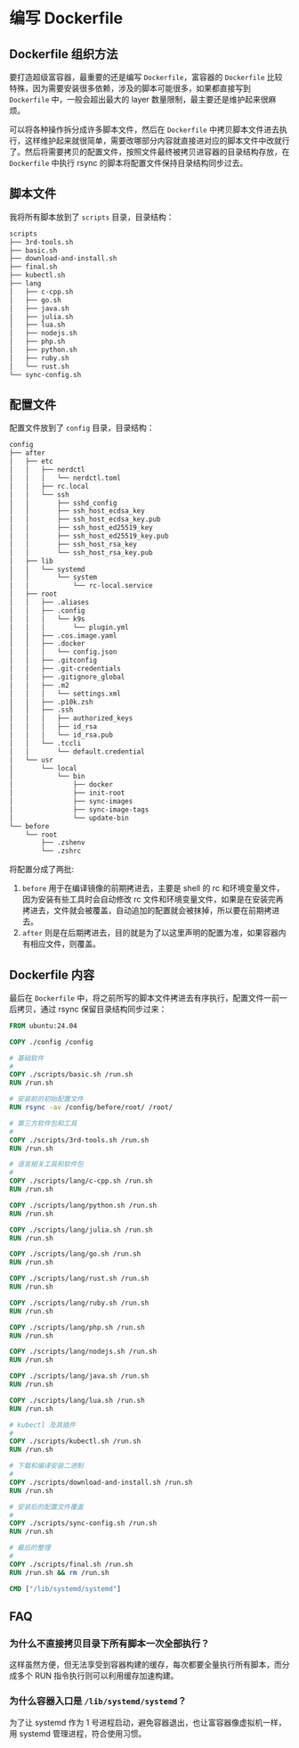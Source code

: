 # 编写 Dockerfile

## Dockerfile 组织方法

要打造超级富容器，最重要的还是编写 `Dockerfile`，富容器的 `Dockerfile` 比较特殊，因为需要安装很多依赖，涉及的脚本可能很多，如果都直接写到 `Dockerfile` 中，一般会超出最大的 layer 数量限制，最主要还是维护起来很麻烦。

可以将各种操作拆分成许多脚本文件，然后在 `Dockerfile` 中拷贝脚本文件进去执行，这样维护起来就很简单，需要改哪部分内容就直接进对应的脚本文件中改就行了。然后将需要拷贝的配置文件，按照文件最终被拷贝进容器的目录结构存放，在 `Dockerfile` 中执行 rsync 的脚本将配置文件保持目录结构同步过去。

## 脚本文件

我将所有脚本放到了 `scripts` 目录，目录结构：

```txt
scripts
├── 3rd-tools.sh
├── basic.sh
├── download-and-install.sh
├── final.sh
├── kubectl.sh
├── lang
│   ├── c-cpp.sh
│   ├── go.sh
│   ├── java.sh
│   ├── julia.sh
│   ├── lua.sh
│   ├── nodejs.sh
│   ├── php.sh
│   ├── python.sh
│   ├── ruby.sh
│   └── rust.sh
└── sync-config.sh
```

## 配置文件
配置文件放到了 `config` 目录，目录结构：

```txt
config
├── after
│   ├── etc
│   │   ├── nerdctl
│   │   │   └── nerdctl.toml
│   │   ├── rc.local
│   │   └── ssh
│   │       ├── sshd_config
│   │       ├── ssh_host_ecdsa_key
│   │       ├── ssh_host_ecdsa_key.pub
│   │       ├── ssh_host_ed25519_key
│   │       ├── ssh_host_ed25519_key.pub
│   │       ├── ssh_host_rsa_key
│   │       └── ssh_host_rsa_key.pub
│   ├── lib
│   │   └── systemd
│   │       └── system
│   │           └── rc-local.service
│   ├── root
│   │   ├── .aliases
│   │   ├── .config
│   │   │   └── k9s
│   │   │       └── plugin.yml
│   │   ├── .cos.image.yaml
│   │   ├── .docker
│   │   │   └── config.json
│   │   ├── .gitconfig
│   │   ├── .git-credentials
│   │   ├── .gitignore_global
│   │   ├── .m2
│   │   │   └── settings.xml
│   │   ├── .p10k.zsh
│   │   ├── .ssh
│   │   │   ├── authorized_keys
│   │   │   ├── id_rsa
│   │   │   └── id_rsa.pub
│   │   └── .tccli
│   │       └── default.credential
│   └── usr
│       └── local
│           └── bin
│               ├── docker
│               ├── init-root
│               ├── sync-images
│               ├── sync-image-tags
│               └── update-bin
└── before
    └── root
        ├── .zshenv
        └── .zshrc
```

将配置分成了两批:
1. `before` 用于在编译镜像的前期拷进去，主要是 shell 的 rc 和环境变量文件，因为安装有些工具时会自动修改 rc 文件和环境变量文件，如果是在安装完再拷进去，文件就会被覆盖，自动追加的配置就会被抹掉，所以要在前期拷进去。
2. `after` 则是在后期拷进去，目的就是为了以这里声明的配置为准，如果容器内有相应文件，则覆盖。

## Dockerfile 内容

最后在 `Dockerfile` 中，将之前所写的脚本文件拷进去有序执行，配置文件一前一后拷贝，通过 rsync 保留目录结构同步过来：

```dockerfile
FROM ubuntu:24.04

COPY ./config /config

# 基础软件
#
COPY ./scripts/basic.sh /run.sh
RUN /run.sh

# 安装前的初始配置文件
RUN rsync -av /config/before/root/ /root/

# 第三方软件包和工具
#
COPY ./scripts/3rd-tools.sh /run.sh
RUN /run.sh

# 语言相关工具和软件包
#
COPY ./scripts/lang/c-cpp.sh /run.sh
RUN /run.sh

COPY ./scripts/lang/python.sh /run.sh
RUN /run.sh

COPY ./scripts/lang/julia.sh /run.sh
RUN /run.sh

COPY ./scripts/lang/go.sh /run.sh
RUN /run.sh

COPY ./scripts/lang/rust.sh /run.sh
RUN /run.sh

COPY ./scripts/lang/ruby.sh /run.sh
RUN /run.sh

COPY ./scripts/lang/php.sh /run.sh
RUN /run.sh

COPY ./scripts/lang/nodejs.sh /run.sh
RUN /run.sh

COPY ./scripts/lang/java.sh /run.sh
RUN /run.sh

COPY ./scripts/lang/lua.sh /run.sh
RUN /run.sh

# kubectl 及其插件
#
COPY ./scripts/kubectl.sh /run.sh
RUN /run.sh

# 下载和编译安装二进制
#
COPY ./scripts/download-and-install.sh /run.sh
RUN /run.sh

# 安装后的配置文件覆盖
#
COPY ./scripts/sync-config.sh /run.sh
RUN /run.sh

# 最后的整理
#
COPY ./scripts/final.sh /run.sh
RUN /run.sh && rm /run.sh

CMD ["/lib/systemd/systemd"]
```

## FAQ
### 为什么不直接拷贝目录下所有脚本一次全部执行？
这样虽然方便，但无法享受到容器构建的缓存，每次都要全量执行所有脚本，而分成多个 RUN 指令执行则可以利用缓存加速构建。

### 为什么容器入口是 `/lib/systemd/systemd`？
为了让 systemd 作为 1 号进程启动，避免容器退出，也让富容器像虚拟机一样，用 systemd 管理进程，符合使用习惯。
